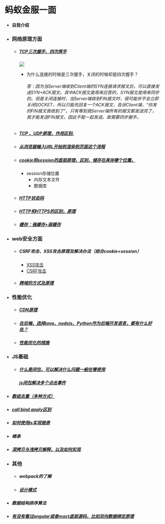# 蚂蚁金服一面
- #### 自我介绍

- ### 网络原理方面

  - ##### [TCP三次握手、四次挥手](https://blog.csdn.net/ZWE7616175/article/details/80432486)

    ![](https://img-blog.csdnimg.cn/20190214095421560.png?x-oss-process=image/watermark,type_ZmFuZ3poZW5naGVpdGk,shadow_10,text_aHR0cHM6Ly9ibG9nLmNzZG4ubmV0L1pXRTc2MTYxNzU=,size_16,color_FFFFFF,t_70)

    - 为什么连接的时候是三次握手，关闭的时候却是四次握手？

      ###### 答：因为当Server端收到Client端的SYN连接请求报文后，可以直接发送SYN+ACK报文。其中ACK报文是用来应答的，SYN报文是用来同步的。但是关闭连接时，当Server端收到FIN报文时，很可能并不会立即关闭SOCKET，所以只能先回复一个ACK报文，告诉Client端，"你发的FIN报文我收到了"。只有等到我Server端所有的报文都发送完了，我才能发送FIN报文，因此不能一起发送。故需要四步握手。

  - ##### [TCP 、UDP原理，作用区别.](https://www.cnblogs.com/xiaomayizoe/p/5258754.html)

  - ##### [从浏览器输入URL开始到渲染到页面这个流程](https://www.cnblogs.com/KevinGeorge/p/10198505.html)

  - ##### [cookie和session的底层原理，区别，储存在具体哪个位置。](https://www.cnblogs.com/endlessdream/p/4699273.html)

    - session存储位置
      - 内存文本文件
      - 数据库

  - ##### [HTTP状态码](https://github.com/huyaocode/webKnowledge/blob/master/%E7%BD%91%E7%BB%9C/HTTP.md)

  - ##### [HTTP和HTTPS的区别，原理](https://www.cnblogs.com/wudaoyongchang/p/6253451.html)

  - ##### [缓存：强缓存+弱缓存](https://segmentfault.com/a/1190000008956069)

- ### web安全方面

  - ##### CSRF攻击、XSS攻击原理及解决办法（结合cookie+session）

    - [XSS攻击](https://www.jianshu.com/p/630363a28549)
    - [CSRF攻击](https://www.cnblogs.com/phpstudy2015-6/p/6771239.html)

  - ##### [跨域的方式及原理](https://segmentfault.com/a/1190000011145364)

- ### 性能优化

  - ##### [CDN原理](https://www.cnblogs.com/Ron-Zheng/p/webclientCdn.html)

  - ##### [在后端，选择java、nodejs、Python作为后端开发语言，都有什么好处？](https://blog.csdn.net/herobacking/article/details/82721242)

  - ##### [性能优化的措施](https://www.cnblogs.com/MarcoHan/p/5295398.html)

- ### JS基础

  - ##### [什么是闭包，可以解决什么问题一般在哪使用](https://www.cnblogs.com/171220-barney/p/8552370.html)

    ##### [js闭包解决多个点击事件](https://www.cnblogs.com/maxigang/p/5578040.html)


- ##### [数组去重（多种方式）](https://blog.csdn.net/qq_38989725/article/details/81006998)

- ##### [call  bind   apply区别](https://blog.csdn.net/wyyandyou_6/article/details/81488103)

- ##### [如何使用js实现链表](https://www.cnblogs.com/EganZhang/p/6594830.html)

- ##### 继承

- ##### [深拷贝与浅拷贝解释，以及如何实现](https://www.cnblogs.com/echolun/p/7889848.html)

- ### 其他

  - ##### webpack的了解

  - ##### [设计模式](https://www.cnblogs.com/yangguoe/p/8459312.html)


- ##### 数据结构排序算法

- ##### [有没有看过angular或者react底层源码，比如双向数据绑定原理](https://blog.csdn.net/momdiy/article/details/78856878)

